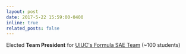 ```yaml
---
layout: post
date: 2017-5-22 15:59:00-0400
inline: true
related_posts: false
---
```


Elected **Team President** for [UIUC's Formula SAE Team](https://motorsports.illinois.edu/) (~100 students)